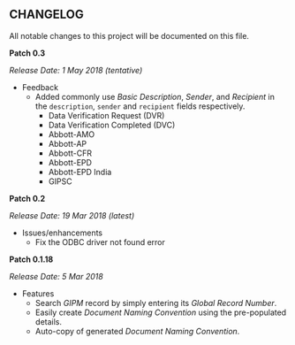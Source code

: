 CHANGELOG
---------
All notable changes to this project will be documented on this file.

**Patch 0.3**

_Release Date: 1 May 2018 (tentative)_

* Feedback
    * Added commonly use _Basic Description_, _Sender_, and _Recipient_ in the `description`, `sender` and `recipient` fields respectively.
        * Data Verification Request (DVR)
        * Data Verification Completed (DVC)
        * Abbott-AMO
        * Abbott-AP
        * Abbott-CFR
        * Abbott-EPD
        * Abbott-EPD India
        * GIPSC


**Patch 0.2**

_Release Date: 19 Mar 2018 (latest)_

* Issues/enhancements
    - Fix the ODBC driver not found error


**Patch 0.1.18**

_Release Date: 5 Mar 2018_

* Features
    * Search _GIPM_ record by simply entering its _Global Record Number_.
    * Easily create _Document Naming Convention_ using the pre-populated details.
    * Auto-copy of generated _Document Naming Convention_.

